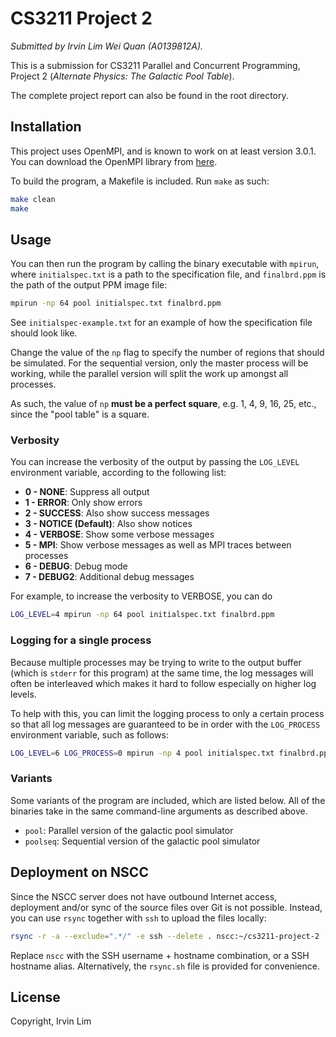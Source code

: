 # CS3211 Project 2

_Submitted by Irvin Lim Wei Quan (A0139812A)._

This is a submission for CS3211 Parallel and Concurrent Programming, Project 2 (_Alternate Physics: The Galactic Pool Table_).

The complete project report can also be found in the root directory.

## Installation

This project uses OpenMPI, and is known to work on at least version 3.0.1. You can download the OpenMPI library from [here](https://www.open-mpi.org/software/ompi/v3.0/).

To build the program, a Makefile is included. Run `make` as such:

```sh
make clean
make
```

## Usage

You can then run the program by calling the binary executable with `mpirun`, where `initialspec.txt` is a path to the specification file, and `finalbrd.ppm` is the path of the output PPM image file:

```sh
mpirun -np 64 pool initialspec.txt finalbrd.ppm
```

See `initialspec-example.txt` for an example of how the specification file should look like.

Change the value of the `np` flag to specify the number of regions that should be simulated. For the sequential version, only the master process will be working, while the parallel version will split the work up amongst all processes.

As such, the value of `np` **must be a perfect square**, e.g. 1, 4, 9, 16, 25, etc., since the "pool table" is a square.

### Verbosity

You can increase the verbosity of the output by passing the `LOG_LEVEL` environment variable, according to the following list:

* **0 - NONE**: Suppress all output
* **1 - ERROR**: Only show errors
* **2 - SUCCESS**: Also show success messages
* **3 - NOTICE (Default)**: Also show notices
* **4 - VERBOSE**: Show some verbose messages
* **5 - MPI**: Show verbose messages as well as MPI traces between processes
* **6 - DEBUG**: Debug mode
* **7 - DEBUG2**: Additional debug messages

For example, to increase the verbosity to VERBOSE, you can do

```sh
LOG_LEVEL=4 mpirun -np 64 pool initialspec.txt finalbrd.ppm
```

### Logging for a single process

Because multiple processes may be trying to write to the output buffer (which is `stderr` for this program) at the same time, the log messages will often be interleaved which makes it hard to follow especially on higher log levels.

To help with this, you can limit the logging process to only a certain process so that all log messages are guaranteed to be in order with the `LOG_PROCESS` environment variable, such as follows:

```sh
LOG_LEVEL=6 LOG_PROCESS=0 mpirun -np 4 pool initialspec.txt finalbrd.ppm
```

### Variants

Some variants of the program are included, which are listed below. All of the binaries take in the same command-line arguments as described above.

* `pool`: Parallel version of the galactic pool simulator
* `poolseq`: Sequential version of the galactic pool simulator

## Deployment on NSCC

Since the NSCC server does not have outbound Internet access, deployment and/or sync of the source files over Git is not possible. Instead, you can use `rsync` together with `ssh` to upload the files locally:

```sh
rsync -r -a --exclude=".*/" -e ssh --delete . nscc:~/cs3211-project-2
```

Replace `nscc` with the SSH username + hostname combination, or a SSH hostname alias. Alternatively, the `rsync.sh` file is provided for convenience.

## License

Copyright, Irvin Lim
